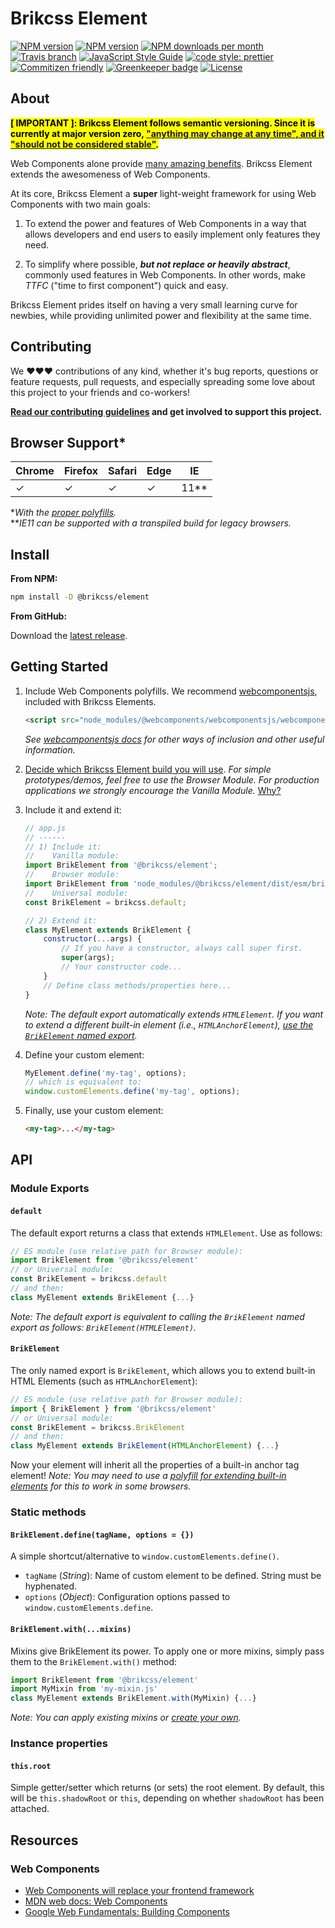 # Brikcss Element

<!-- Shields. -->
<p>
    <!-- NPM version. -->
    <a href="https://www.npmjs.com/package/@brikcss/element"><img alt="NPM version" src="https://img.shields.io/npm/v/@brikcss/element/latest.svg?style=flat-square"></a>
    <!-- NPM tag version. -->
    <a href="https://www.npmjs.com/package/@brikcss/element"><img alt="NPM version" src="https://img.shields.io/npm/v/@brikcss/element/next.svg?style=flat-square"></a>
    <!-- NPM downloads/month. -->
    <a href="https://www.npmjs.com/package/@brikcss/element"><img alt="NPM downloads per month" src="https://img.shields.io/npm/dm/@brikcss/element.svg?style=flat-square"></a>
    <!-- Travis branch. -->
    <a href="https://github.com/brikcss/element/tree/master"><img alt="Travis branch" src="https://img.shields.io/travis/rust-lang/rust/master.svg?style=flat-square&label=master"></a>
    <!-- Codacy. -->
    <!-- <a href="https://www.codacy.com/app/thezimmee/element"><img src="https://img.shields.io/codacy/grade/e6c03044c1e24c4c9a2f4f31e0c84e38/master.svg?style=flat-square"/></a> -->
    <!-- <a href="https://www.codacy.com/app/thezimmee/element"><img src="https://img.shields.io/codacy/coverage/e6c03044c1e24c4c9a2f4f31e0c84e38/master.svg?style=flat-square"/></a> -->
    <!-- Coveralls -->
    <!-- <a href='https://coveralls.io/github/brikcss/element?branch=master'><img src='https://img.shields.io/coveralls/github/brikcss/element/master.svg?style=flat-square' alt='Coverage Status' /></a> -->
    <!-- JS Standard style. -->
    <a href="https://standardjs.com"><img alt="JavaScript Style Guide" src="https://img.shields.io/badge/code_style-standard-brightgreen.svg?style=flat-square"></a>
    <!-- Prettier code style. -->
    <a href="https://prettier.io/"><img alt="code style: prettier" src="https://img.shields.io/badge/code_style-prettier-ff69b4.svg?style=flat-square"></a>
    <!-- Semantic release. -->
    <!-- <a href="https://github.com/semantic-release/semantic-release"><img alt="semantic release" src="https://img.shields.io/badge/%20%20%F0%9F%93%A6%F0%9F%9A%80-semantic--release-e10079.svg?style=flat-square"></a> -->
    <!-- Commitizen friendly. -->
    <a href="http://commitizen.github.io/cz-cli/"><img alt="Commitizen friendly" src="https://img.shields.io/badge/commitizen-friendly-brightgreen.svg?style=flat-square"></a>
    <!-- Greenkeeper. -->
    <a href="https://greenkeeper.io/"><img src="https://badges.greenkeeper.io/brikcss/element.svg?style=flat-square" alt="Greenkeeper badge"></a>
    <!-- MIT License. -->
    <a href="LICENSE.md"><img alt="License" src="https://img.shields.io/npm/l/express.svg?style=flat-square"></a>
</p>

## About

<!-- @todo  Document "TTFC" time of 5 minutes or less. How to create your first meaningful component in 5 minutes or less. -->
<!-- @todo  Add images to demonstrate the awesomeness of Brikcss Element. -->

**<mark>\[ IMPORTANT \]: Brikcss Element follows semantic versioning. Since it is currently at major version zero, ["anything may change at any time", and it "should not be considered stable"](https://semver.org/#spec-item-4).</mark>**

Web Components alone provide [many amazing benefits](https://codeburst.io/6-reasons-you-should-use-native-web-components-b45e18e069c2). Brikcss Element extends the awesomeness of Web Components.

At its core, Brikcss Element a **super** light-weight framework for using Web Components with two main goals:

1. To extend the power and features of Web Components in a way that allows developers and end users to easily implement only features they need.

2. To simplify where possible, _**but not replace or heavily abstract**_, commonly used features in Web Components. In other words, make _TTFC_ ("time to first component") quick and easy.

Brikcss Element prides itself on having a very small learning curve for newbies, while providing unlimited power and flexibility at the same time.

## Contributing

We ❤️❤️❤️ contributions of any kind, whether it's bug reports, questions or feature requests, pull requests, and especially spreading some love about this project to your friends and co-workers!

**[Read our contributing guidelines](./CONTRIBUTING.md) and get involved to support this project.**

## Browser Support\*

| Chrome | Firefox | Safari | Edge | IE     |
| ------ | ------- | ------ | ---- | ------ |
| ✓      | ✓       | ✓      | ✓    | 11\*\* |

\*_With the [proper polyfills](#getting-started)._<br>
\*\*_IE11 can be supported with a transpiled build for legacy browsers._

## Install

**From NPM:**

```bash
npm install -D @brikcss/element
```

**From GitHub:**

Download the [latest release](releases/latest).

## Getting Started

1. Include Web Components polyfills. We recommend [webcomponentsjs](https://github.com/webcomponents/webcomponentsjs), included with Brikcss Elements.

    ```html
    <script src="node_modules/@webcomponents/webcomponentsjs/webcomponents-loader.js"></script>
    ```

    _See [webcomponentsjs docs](https://github.com/webcomponents/webcomponentsjs) for other ways of inclusion and other useful information._

2. [Decide which Brikcss Element build you will use](./docs/including-brikcss-modules.md). _For simple prototypes/demos, feel free to use the Browser Module. For production applications we strongly encourage the Vanilla Module._ [Why?](./docs/including-brikcss-modules.md)

3. Include it and extend it:

    ```js
    // app.js
    // ------
    // 1) Include it:
    //    Vanilla module:
    import BrikElement from '@brikcss/element';
    //    Browser module:
    import BrikElement from 'node_modules/@brikcss/element/dist/esm/brik-element.browser.js';
    //    Universal module:
    const BrikElement = brikcss.default;

    // 2) Extend it:
    class MyElement extends BrikElement {
        constructor(...args) {
            // If you have a constructor, always call super first.
            super(args);
            // Your constructor code...
        }
        // Define class methods/properties here...
    }
    ```

    _Note: The default export automatically extends `HTMLElement`. If you want to extend a different built-in element (i.e., `HTMLAnchorElement`), [use the `BrikElement` named export](#brikelement)._

4. Define your custom element:

    ```js
    MyElement.define('my-tag', options);
    // which is equivalent to:
    window.customElements.define('my-tag', options);
    ```

5. Finally, use your custom element:

    ```html
    <my-tag>...</my-tag>
    ```

## API

### Module Exports

#### `default`

The default export returns a class that extends `HTMLElement`. Use as follows:

```js
// ES module (use relative path for Browser module):
import BrikElement from '@brikcss/element'
// or Universal module:
const BrikElement = brikcss.default
// and then:
class MyElement extends BrikElement {...}
```

_Note: The default export is equivalent to calling the `BrikElement` named export as follows: `BrikElement(HTMLElement)`._

#### `BrikElement`

The only named export is `BrikElement`, which allows you to extend built-in HTML Elements (such as `HTMLAnchorElement`):

```js
// ES module (use relative path for Browser module):
import { BrikElement } from '@brikcss/element'
// or Universal module:
const BrikElement = brikcss.BrikElement
// and then:
class MyElement extends BrikElement(HTMLAnchorElement) {...}
```

Now your element will inherit all the properties of a built-in anchor tag element! _Note: You may need to use a [polyfill for extending built-in elements](https://github.com/ungap/custom-elements-builtin) for this to work in some browsers._

### Static methods

#### `BrikElement.define(tagName, options = {})`

A simple shortcut/alternative to `window.customElements.define()`.

-   `tagName` (_String_): Name of custom element to be defined. String must be hyphenated.
-   `options` (_Object_): Configuration options passed to `window.customElements.define`.

#### `BrikElement.with(...mixins)`

Mixins give BrikElement its power. To apply one or more mixins, simply pass them to the `BrikElement.with()` method:

```js
import BrikElement from '@brikcss/element'
import MyMixin from 'my-mixin.js'
class MyElement extends BrikElement.with(MyMixin) {...}
```

_Note: You can apply existing mixins or [create your own](./docs/creating-mixins.md)._

### Instance properties

#### `this.root`

Simple getter/setter which returns (or sets) the root element. By default, this will be `this.shadowRoot` or `this`, depending on whether `shadowRoot` has been attached.

## Resources

### Web Components

-   [Web Components will replace your frontend framework](https://www.dannymoerkerke.com/blog/web-components-will-replace-your-frontend-framework)
-   [MDN web docs: Web Components](https://developer.mozilla.org/en-US/docs/Web/Web_Components)
-   [Google Web Fundamentals: Building Components](https://developers.google.com/web/fundamentals/web-components/)

<!-- @todo  Add sections for Credits, Contributors, Resources, Projects using Birkcss Element. -->

